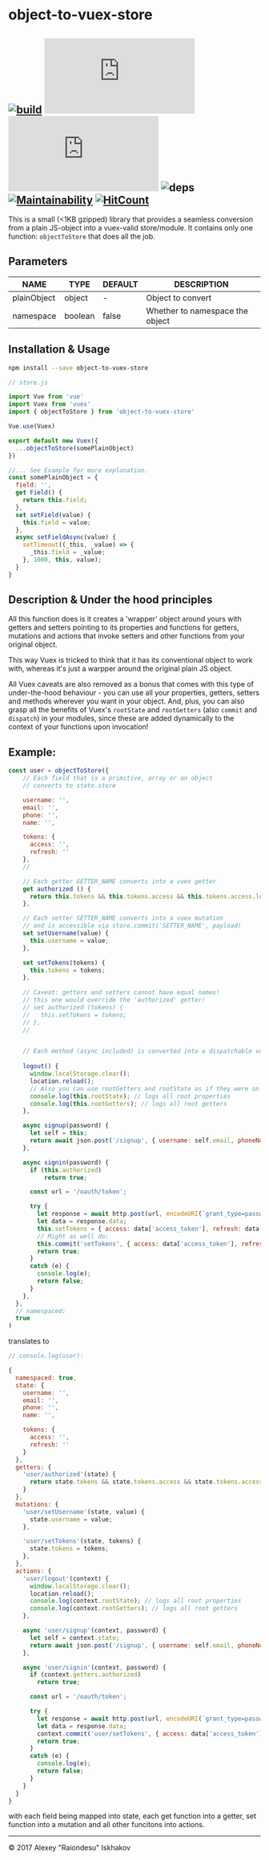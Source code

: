 # object-to-vuex-store
## [![build](https://travis-ci.org/Raiondesu/object-to-vuex-store.svg?branch=master)](https://travis-ci.org/Raiondesu/object-to-vuex-store) ![size](https://badges.herokuapp.com/size/npm/object-to-vuex-store@latest/dist/index.js) ![size](https://badges.herokuapp.com/size/npm/object-to-vuex-store@latest/dist/index.js?gzip=true) ![deps](https://david-dm.org/Raiondesu/object-to-vuex-store.svg) [![Maintainability](https://api.codeclimate.com/v1/badges/ad0afa4b2bc44bbd3f57/maintainability)](https://codeclimate.com/github/Raiondesu/object-to-vuex-store/maintainability) [![HitCount](http://hits.dwyl.io/raiondesu/object-to-vuex-store.svg)](http://hits.dwyl.io/Raiondesu/object-to-vuex-store)

This is a small (<1KB gzipped) library that provides a seamless conversion from a plain JS-object into a vuex-valid store/module.
It contains only one function: `objectToStore` that does all the job.

## Parameters

NAME        |  TYPE    |  DEFAULT  | DESCRIPTION
----------- | ------   | --------- | -----------
plainObject | object   |     -     | Object to convert
namespace   | boolean  |   false   | Whether to namespace the object

## Installation & Usage

```bash
npm install --save object-to-vuex-store
```

```js
// store.js

import Vue from 'vue'
import Vuex from 'vuex'
import { objectToStore } from 'object-to-vuex-store'

Vue.use(Vuex)

export default new Vuex({
  ...objectToStore(somePlainObject)
})

//... See Example for more explanation.
const somePlainObject = {
  field: '',
  get Field() {
    return this.field;
  },
  set setField(value) {
    this.field = value;
  },
  async setFieldAsync(value) {
    setTimeout((_this, _value) => {
      _this.field = _value;
    }, 1000, this, value);
  }
}

```

## Description & Under the hood principles

All this function does is it creates a 'wrapper' object around yours
with getters and setters pointing to its properties
and functions for getters, mutations and actions
that invoke setters and other functions from your original object.

This way Vuex is tricked to think that it has its conventional object to work with, whereas it's just a warpper around the original plain JS object.

All Vuex caveats are also removed as a bonus that comes with this type of under-the-hood behaviour - you can use all your properties, getters, setters and methods wherever you want in your object. And, plus, you can also grasp all the benefits of Vuex's `rootState` and `rootGetters` (also `commit` and `dispatch`) in your modules, since these are added dynamically to the context of your functions upon invocation!

## Example:

```js
const user = objectToStore({
    // Each field that is a primitive, array or an object
    // converts to state.store

    username: '',
    email: '',
    phone: '',
    name: '',

    tokens: {
      access: '',
      refresh: ''
    },
    //

    // Each getter GETTER_NAME converts into a vuex getter
    get authorized () {
      return this.tokens && this.tokens.access && this.tokens.access.length > 0;
    },

    // Each setter SETTER_NAME converts into a vuex mutation
    // and is accessible via store.commit('SETTER_NAME', payload)
    set setUsername(value) {
      this.username = value;
    },

    set setTokens(tokens) {
      this.tokens = tokens;
    },
    
    // Caveat: getters and setters cannot have equal names!
    // this one would override the 'authorized' getter!
    // set authorized (tokens) {
    //   this.setTokens = tokens;
    // },
    //


    // Each method (async included) is converted into a dispatchable vuex action.
    
    logout() {
      window.localStorage.clear();
      location.reload();
      // Also you can use rootGetters and rootState as if they were on your object:
      console.log(this.rootState); // logs all root properties
      console.log(this.rootGetters); // logs all root getters
    },

    async signup(password) {
      let self = this;
      return await json.post('/signup', { username: self.email, phoneNumber: self.phone, firstName: self.name, password });
    },

    async signin(password) {
      if (this.authorized)
          return true;

      const url = '/oauth/token';

      try {
        let response = await http.post(url, encodeURI(`grant_type=password&username=${this.username}&password=${password}`));
        let data = response.data;
        this.setTokens = { access: data['access_token'], refresh: data['refresh_token'] };
        // Might as well do:
        this.commit('setTokens', { access: data['access_token'], refresh: data['refresh_token'] });        
        return true;
      }
      catch (e) {
        console.log(e);
        return false;
      }
    },
  },
  // namespaced:
  true
)
```

translates to

```js
// console.log(user):

{
  namespaced: true,
  state: {
    username: '',
    email: '',
    phone: '',
    name: '',

    tokens: {
      access: '',
      refresh: ''
    }
  },
  getters: {
    'user/authorized'(state) {
      return state.tokens && state.tokens.access && state.tokens.access.length > 0;
    }
  },
  mutations: {
    'user/setUsername'(state, value) {
      state.username = value;
    },

    'user/setTokens'(state, tokens) {
      state.tokens = tokens;
    },
  },
  actions: {
    'user/logout'(context) {
      window.localStorage.clear();
      location.reload();
      console.log(context.rootState); // logs all root properties
      console.log(context.rootGetters); // logs all root getters
    },

    async 'user/signup'(context, password) {
      let self = context.state;
      return await json.post('/signup', { username: self.email, phoneNumber: self.phone, firstName: self.name, password });
    },

    async 'user/signin'(context, password) {
      if (context.getters.authorized)
        return true;

      const url = '/oauth/token';

      try {
        let response = await http.post(url, encodeURI(`grant_type=password&username=${context.state.username}&password=${password}`));
        let data = response.data;
        context.commit('user/setTokens', { access: data['access_token'], refresh: data['refresh_token'] });
        return true;
      }
      catch (e) {
        console.log(e);
        return false;
      }
    }
  }
}
```

with each field being mapped into state, each get function into a getter, set function into a mutation and all other funcitons into actions.

-----

© 2017 Alexey "Raiondesu" Iskhakov
